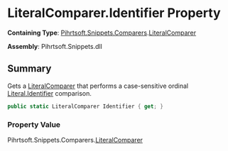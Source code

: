 # LiteralComparer\.Identifier Property

**Containing Type**: [Pihrtsoft.Snippets.Comparers](../../README.md)\.[LiteralComparer](../README.md)

**Assembly**: Pihrtsoft\.Snippets\.dll

## Summary

Gets a [LiteralComparer](../README.md) that performs a case\-sensitive ordinal [Literal.Identifier](../../../Literal/Identifier/README.md) comparison\.

```csharp
public static LiteralComparer Identifier { get; }
```

### Property Value

Pihrtsoft\.Snippets\.Comparers\.[LiteralComparer](../README.md)

